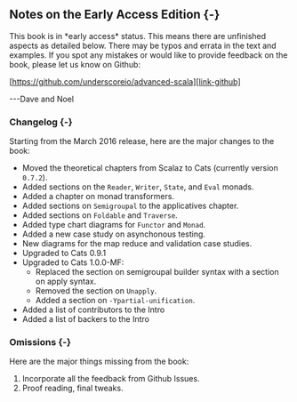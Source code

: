 ## Notes on the Early Access Edition {-}

<div class="callout callout-danger">
This book is in *early access* status.
This means there are unfinished aspects as detailed below.
There may be typos and errata in the text and examples.
If you spot any mistakes
or would like to provide feedback on the book,
please let us know on Github:

[https://github.com/underscoreio/advanced-scala][link-github]

---Dave and Noel
</div>

### Changelog {-}

Starting from the March 2016 release, here are the major changes to the book:

- Moved the theoretical chapters from Scalaz to Cats (currently version `0.7.2`).
- Added sections on the `Reader`, `Writer`, `State`, and `Eval` monads.
- Added a chapter on monad transformers.
- Added sections on `Semigroupal` to the applicatives chapter.
- Added sections on `Foldable` and `Traverse`.
- Added type chart diagrams for `Functor` and `Monad`.
- Added a new case study on asynchonous testing.
- New diagrams for the map reduce and validation case studies.
- Upgraded to Cats 0.9.1
- Upgraded to Cats 1.0.0-MF:
   - Replaced the section on semigroupal builder syntax
     with a section on apply syntax.
   - Removed the section on `Unapply`.
   - Added a section on `-Ypartial-unification`.
- Added a list of contributors to the Intro
- Added a list of backers to the Intro

### Omissions {-}

Here are the major things missing from the book:

 1. Incorporate all the feedback from Github Issues.
 2. Proof reading, final tweaks.
